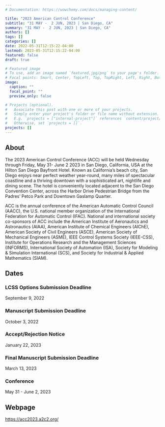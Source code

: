 ```yaml
---
# Documentation: https://wowchemy.com/docs/managing-content/

title: "2023 American Control Conference"
subtitle: "31 MAY -  2 JUN, 2023 | San Diego, CA"
summary: "31 MAY -  2 JUN, 2023 | San Diego, CA"
authors: []
tags: []
categories: []
date: 2022-05-31T12:15:22-04:00
lastmod: 2023-05-31T12:15:22-04:00
featured: false
draft: true

# Featured image
# To use, add an image named `featured.jpg/png` to your page's folder.
# Focal points: Smart, Center, TopLeft, Top, TopRight, Left, Right, BottomLeft, Bottom, BottomRight.
image:
  caption: ""
  focal_point: ""
  preview_only: false

# Projects (optional).
#   Associate this post with one or more of your projects.
#   Simply enter your project's folder or file name without extension.
#   E.g. `projects = ["internal-project"]` references `content/project/deep-learning/index.md`.
#   Otherwise, set `projects = []`.
projects: []
---
```

## About
The 2023 American Control Conference (ACC) will be held Wednesday through Friday, May 31- June 2 2023 in San Diego, California, USA at the Hilton San Diego Bayfront Hotel. Known as California’s beach city, San Diego enjoys near perfect weather year-round, many miles of spectacular coastline and a thriving downtown with a sophisticated art, nightlife and dining scene. The hotel is conveniently located adjacent to the San Diego Convention Center, across the Harbor Drive Pedestrian Bridge from the Padres’ Petco Park and Downtown Gaslamp Quarter. 

ACC is the annual conference of the American Automatic Control Council (AACC), the U.S. national member organization of the International Federation for Automatic Control (IFAC). National and international society co-sponsors of ACC include the American Institute of Aeronautics and Astronautics (AIAA), American Institute of Chemical Engineers (AIChE), American Society of Civil Engineers (ASCE), American Society of Mechanical Engineers (ASME), IEEE Control Systems Society (IEEE-CSS), Institute for Operations Research and the Management Sciences (INFORMS), International Society of Automation (ISA), Society for Modeling & Simulation International (SCS), and Society for Industrial & Applied Mathematics (SIAM). 
## Dates
### LCSS Options Submission Deadline
September 9, 2022
### Manuscript Submission Deadline
October 3, 2022
### Accept/Rejection Notice
January 22, 2023

### Final Manuscript Submission Deadline
March 13, 2023
### Conference
May 31 - June 2, 2023
## Webpage
https://acc2023.a2c2.org/